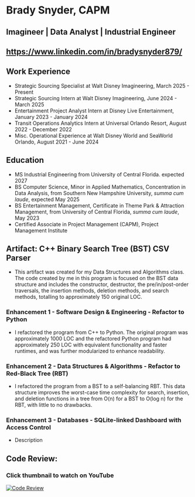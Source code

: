 # Brady Snyder, CAPM
## Imagineer | Data Analyst | Industrial Engineer
## https://www.linkedin.com/in/bradysnyder879/

## Work Experience
- Strategic Sourcing Specialist at Walt Disney Imagineering, March 2025 - Present
- Strategic Sourcing Intern at Walt Disney Imagineering, June 2024 - March 2025
- Entertainment Project Analyst Intern at Disney Live Entertainment, January 2023 - January 2024
- Transit Operations Analytics Intern at Universal Orlando Resort, August 2022 - December 2022
- Misc. Operational Experience at Walt Disney World and SeaWorld Orlando, August 2021 - June 2024

## Education
- MS Industrial Engineering from University of Central Florida. expected 2027
- BS Computer Science, Minor in Applied Mathematics, Concentration in Data Analysis, from Southern New Hampshire University, *summa cum laude*, expected May 2025
- BS Entertainment Management, Certificate in Theme Park & Attraction Management, from University of Central Florida, *summa cum laude*, May 2023
- Certified Associate in Project Management (CAPM), Project Management Institute

## Artifact: C++ Binary Search Tree (BST) CSV Parser
- This artifact was created for my Data Structures and Algorithms class. The code created by me in this program is focused on the BST data structure and includes the constructor, destructor, the pre/in/post-order traversals, the insertion methods, deletion methods, and search methods, totalling to approximately 150 original LOC.
### Enhancement 1 - Software Design & Engineering - Refactor to Python
- I refactored the program from C++ to Python. The original program was approximately 1000 LOC and the refactored Python program had approximately 250 LOC with equivalent functionality and faster runtimes, and was further modularized to enhance readability.
### Enhancement 2 - Data Structures & Algorithms - Refactor to Red-Black Tree (RBT)
- I refactored the program from a BST to a self-balancing RBT. This data structure improves the worst-case time complexity for search, insertion, and deletion functions in a tree from O(n) for a BST to O(log n) for the RBT, with little to no drawbacks.
### Enhancement 3 - Databases - SQLite-linked Dashboard with Access Control
- Description

## Code Review:
### Click thumbnail to watch on YouTube
[![Code Review](https://img.youtube.com/vi/FSAkcbkLB3A/maxresdefault.jpg)](https://www.youtube.com/watch?v=FSAkcbkLB3A)
